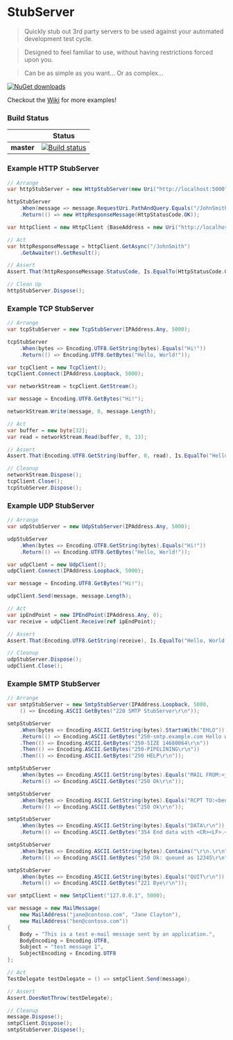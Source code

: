 # StubServer

> Quickly stub out 3rd party servers to be used against your automated development test cycle.

> Designed to feel familiar to use, without having restrictions forced upon you.

> Can be as simple as you want... Or as complex...

[![NuGet downloads](https://img.shields.io/badge/nuget-v0.2.2.0-blue.svg)](https://www.nuget.org/packages/StubServer)

Checkout the [Wiki](https://github.com/agabani/StubServer/wiki) for more examples!

### Build Status
|            | Status |
|------------|--------|
| **master** | [![Build status](https://ci.appveyor.com/api/projects/status/osg14uk49fvt5iw1/branch/master?svg=true)](https://ci.appveyor.com/project/AhmedAgabani/stubserver/branch/master) |

### Example HTTP StubServer
```csharp
// Arrange
var httpStubServer = new HttpStubServer(new Uri("http://localhost:5000"));

httpStubServer
	.When(message => message.RequestUri.PathAndQuery.Equals("/JohnSmith"))
	.Return(() => new HttpResponseMessage(HttpStatusCode.OK));

var httpClient = new HttpClient {BaseAddress = new Uri("http://localhost:5000")};

// Act
var httpResponseMessage = httpClient.GetAsync("/JohnSmith")
	.GetAwaiter().GetResult();

// Assert
Assert.That(httpResponseMessage.StatusCode, Is.EqualTo(HttpStatusCode.OK));

// Clean Up
httpStubServer.Dispose();
```

### Example TCP StubServer
```csharp
// Arrange
var tcpStubServer = new TcpStubServer(IPAddress.Any, 5000);

tcpStubServer
	.When(bytes => Encoding.UTF8.GetString(bytes).Equals("Hi!"))
	.Return(() => Encoding.UTF8.GetBytes("Hello, World!"));

var tcpClient = new TcpClient();
tcpClient.Connect(IPAddress.Loopback, 5000);

var networkStream = tcpClient.GetStream();

var message = Encoding.UTF8.GetBytes("Hi!");

networkStream.Write(message, 0, message.Length);

// Act
var buffer = new byte[32];
var read = networkStream.Read(buffer, 0, 13);

// Assert
Assert.That(Encoding.UTF8.GetString(buffer, 0, read), Is.EqualTo("Hello, World!"));

// Cleanup
networkStream.Dispose();
tcpClient.Close();
tcpStubServer.Dispose();
```

### Example UDP StubServer
```csharp
// Arrange
var udpStubServer = new UdpStubServer(IPAddress.Any, 5000);

udpStubServer
	.When(bytes => Encoding.UTF8.GetString(bytes).Equals("Hi!"))
	.Return(() => Encoding.UTF8.GetBytes("Hello, World!"));

var udpClient = new UdpClient();
udpClient.Connect(IPAddress.Loopback, 5000);

var message = Encoding.UTF8.GetBytes("Hi!");

udpClient.Send(message, message.Length);

// Act
var ipEndPoint = new IPEndPoint(IPAddress.Any, 0);
var receive = udpClient.Receive(ref ipEndPoint);

// Assert
Assert.That(Encoding.UTF8.GetString(receive), Is.EqualTo("Hello, World!"));

// Cleanup
udpStubServer.Dispose();
udpClient.Close();
```

### Example SMTP StubServer
```csharp
// Arrange
var smtpStubServer = new SmtpStubServer(IPAddress.Loopback, 5000,
	() => Encoding.ASCII.GetBytes("220 SMTP StubServer\r\n"));

smtpStubServer
	.When(bytes => Encoding.ASCII.GetString(bytes).StartsWith("EHLO"))
	.Return(() => Encoding.ASCII.GetBytes("250-smtp.example.com Hello www.example.org [123.0.0.321]\r\n"))
	.Then(() => Encoding.ASCII.GetBytes("250-SIZE 14680064\r\n"))
	.Then(() => Encoding.ASCII.GetBytes("250-PIPELINING\r\n"))
	.Then(() => Encoding.ASCII.GetBytes("250 HELP\r\n"));

smtpStubServer
	.When(bytes => Encoding.ASCII.GetString(bytes).Equals("MAIL FROM:<jane@contoso.com>\r\n"))
	.Return(() => Encoding.ASCII.GetBytes("250 Ok\r\n"));

smtpStubServer
	.When(bytes => Encoding.ASCII.GetString(bytes).Equals("RCPT TO:<ben@contoso.com>\r\n"))
	.Return(() => Encoding.ASCII.GetBytes("250 Ok\r\n"));

smtpStubServer
	.When(bytes => Encoding.ASCII.GetString(bytes).Equals("DATA\r\n"))
	.Return(() => Encoding.ASCII.GetBytes("354 End data with <CR><LF>.<CR><LF>\r\n"));

smtpStubServer
	.When(bytes => Encoding.ASCII.GetString(bytes).Contains("\r\n.\r\n"))
	.Return(() => Encoding.ASCII.GetBytes("250 Ok: queued as 12345\r\n"));

smtpStubServer
	.When(bytes => Encoding.ASCII.GetString(bytes).Equals("QUIT\r\n"))
	.Return(() => Encoding.ASCII.GetBytes("221 Bye\r\n"));

var smtpClient = new SmtpClient("127.0.0.1", 5000);

var message = new MailMessage(
	new MailAddress("jane@contoso.com", "Jane Clayton"),
	new MailAddress("ben@contoso.com"))
{
	Body = "This is a test e-mail message sent by an application.",
	BodyEncoding = Encoding.UTF8,
	Subject = "test message 1",
	SubjectEncoding = Encoding.UTF8
};

// Act
TestDelegate testDelegate = () => smtpClient.Send(message);

// Assert
Assert.DoesNotThrow(testDelegate);

// Cleanup
message.Dispose();
smtpClient.Dispose();
smtpStubServer.Dispose();
```
